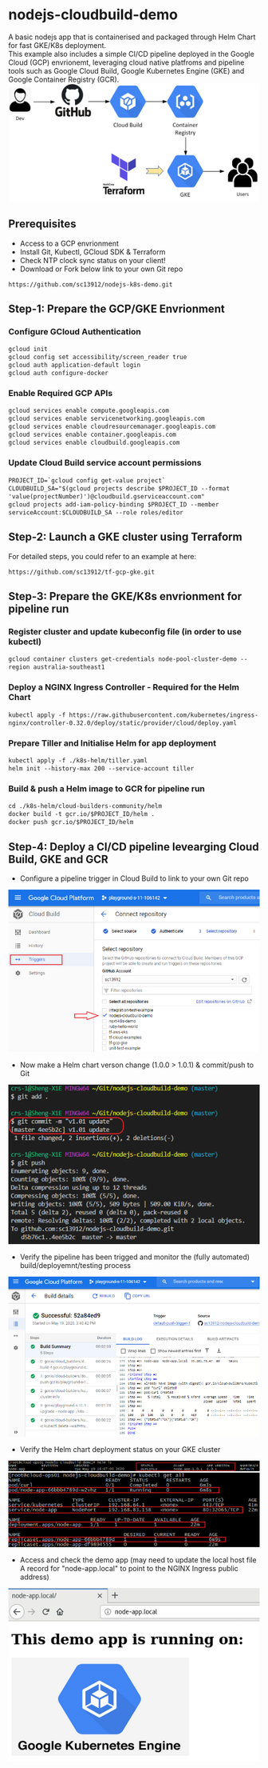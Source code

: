 # nodejs-cloudbuild-demo
A basic nodejs app that is containerised and packaged through Helm Chart for fast GKE/K8s deployment.  
This example also includes a simple CI/CD pipeline deployed in the Google Cloud (GCP) envrionemt, leveraging cloud native platfroms and pipeline tools such as Google Cloud Build, Google Kubernetes Engine (GKE) and Google Container Registry (GCR).
<img src="images/cloudbuild-gke.png" width = "800">


## Prerequisites
* Access to a GCP envrionment
* Install Git, Kubectl, GCloud SDK & Terraform
* Check NTP clock sync status on your client!
* Download or Fork below link to your own Git repo
```
https://github.com/sc13912/nodejs-k8s-demo.git
```


## Step-1: Prepare the GCP/GKE Envrionment
### Configure GCloud Authentication
```
gcloud init
gcloud config set accessibility/screen_reader true
gcloud auth application-default login
gcloud auth configure-docker
```

### Enable Required GCP APIs
```
gcloud services enable compute.googleapis.com
gcloud services enable servicenetworking.googleapis.com
gcloud services enable cloudresourcemanager.googleapis.com
gcloud services enable container.googleapis.com
gcloud services enable cloudbuild.googleapis.com
```

### Update Cloud Build service account permissions
```
PROJECT_ID=`gcloud config get-value project`
CLOUDBUILD_SA="$(gcloud projects describe $PROJECT_ID --format 'value(projectNumber)')@cloudbuild.gserviceaccount.com"
gcloud projects add-iam-policy-binding $PROJECT_ID --member serviceAccount:$CLOUDBUILD_SA --role roles/editor
```


## Step-2: Launch a GKE cluster using Terraform
For detailed steps, you could refer to an example at here:
```
https://github.com/sc13912/tf-gcp-gke.git
```


## Step-3: Prepare the GKE/K8s envrionment for pipeline run
### Register cluster and update kubeconfig file (in order to use kubectl)
``` 
gcloud container clusters get-credentials node-pool-cluster-demo --region australia-southeast1
``` 

### Deploy a NGINX Ingress Controller - Required for the Helm Chart
```
kubectl apply -f https://raw.githubusercontent.com/kubernetes/ingress-nginx/controller-0.32.0/deploy/static/provider/cloud/deploy.yaml  
```

### Prepare Tiller and Initialise Helm for app deployment 
```
kubectl apply -f ./k8s-helm/tiller.yaml
helm init --history-max 200 --service-account tiller
```

### Build & push a Helm image to GCR for pipeline run
```
cd ./k8s-helm/cloud-builders-community/helm
docker build -t gcr.io/$PROJECT_ID/helm .
docker push gcr.io/$PROJECT_ID/helm
```

## Step-4: Deploy a CI/CD pipeline levearging Cloud Build, GKE and GCR
* Configure a pipeline trigger in Cloud Build to link to your own Git repo
<img src="images/ci-trigger.png">

* Now make a Helm chart verson change (1.0.0 > 1.0.1) & commit/push to Git
<img src="images/git-push.png">

* Verify the pipeline has been trigged and monitor the (fully automated) build/deployemnt/testing process
<img src="images/pipeline.png">

* Verify the Helm chart deployment status on your GKE cluster
<img src="images/helm.png">
<img src="images/kube.png">

* Access and check the demo app (may need to update the local host file A record for "node-app.local" to point to the NGINX Ingress public address)
<img src="images/node-app.png">
